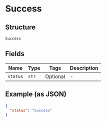 
# Success

## Structure

`Success`

## Fields

| Name | Type | Tags | Description |
|  --- | --- | --- | --- |
| `status` | `str` | Optional | - |

## Example (as JSON)

```json
{
  "status": "Success"
}
```

